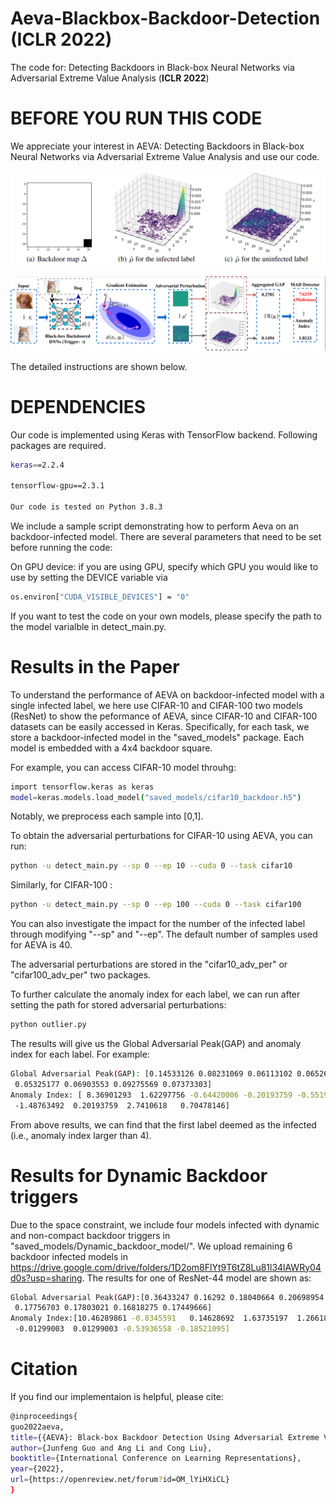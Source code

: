 # Aeva-Blackbox-Backdoor-Detection (**ICLR 2022**) 
The code for: Detecting Backdoors in Black-box Neural Networks via Adversarial Extreme Value Analysis (**ICLR 2022**)


# BEFORE YOU RUN THIS CODE

We appreciate your interest in AEVA: Detecting Backdoors in Black-box Neural Networks via Adversarial Extreme Value Analysis and use our code. 

![Adversarial Value Analysis](a.png)

![AEVA Framework](framework.png)


The detailed instructions are shown below.

# DEPENDENCIES 

Our code is implemented using Keras with TensorFlow backend. Following packages are required.

```bash
keras==2.2.4

tensorflow-gpu==2.3.1

Our code is tested on Python 3.8.3
```
We include a sample script demonstrating how to perform Aeva on an backdoor-infected model. There are several parameters that need to be set before running the code:

On GPU device: 
if you are using GPU, specify which GPU you would like to use by setting the DEVICE variable via
```bash
os.environ["CUDA_VISIBLE_DEVICES"] = "0"
```

If you want to test the code on your own models, please specify the path to the model varialble in detect_main.py.

# Results in the Paper 

To understand the performance of AEVA on backdoor-infected model with a single infected label, we here use CIFAR-10 and CIFAR-100 two models (ResNet) to show the peformance of AEVA, since CIFAR-10 and CIFAR-100 datasets can be easily accessed in Keras. Specifically, for each task, we store a backdoor-infected model in the "saved_models" package. Each model is embedded with a 4x4 backdoor square. 

For example, you can access CIFAR-10 model throuhg:
```bash 
import tensorflow.keras as keras
model=keras.models.load_model("saved_models/cifar10_backdoor.h5")
```
Notably, we preprocess each sample into [0,1].

To obtain the adversarial perturbations for CIFAR-10 using AEVA, you can run:


```bash
python -u detect_main.py --sp 0 --ep 10 --cuda 0 --task cifar10

```

Similarly, for CIFAR-100 :

```bash
python -u detect_main.py --sp 0 --ep 100 --cuda 0 --task cifar100

```

You can also investigate the impact for the number of the infected label through modifying "--sp" and "--ep". The default number of samples used for AEVA is 40.


The adversarial perturbations are stored in the "cifar10_adv_per" or "cifar100_adv_per" two packages. 

To further calculate the anomaly index for each label, we can run after setting the path for stored adversarial perturbations:


```bash
python outlier.py 
```


The results will give us the Global Adversarial Peak(GAP) and anomaly index for each label. 
For example:

```bash
Global Adversarial Peak(GAP): [0.14533126 0.08231069 0.06113102 0.06526258 0.06199296 0.06474132
 0.05325177 0.06903553 0.09275569 0.07373303]
Anomaly Index: [ 8.36901293  1.62297756 -0.64420006 -0.20193759 -0.55193415 -0.25773579
 -1.48763492  0.20193759  2.7410618   0.70478146]
```

From above results, we can find that the first label deemed as the infected (i.e., anomaly index larger than 4).

# Results for Dynamic Backdoor triggers
Due to the space constraint, we include four models infected with dynamic and non-compact backdoor triggers in "saved_models/Dynamic_backdoor_model/". We upload remaining 6 backdoor infected models in https://drive.google.com/drive/folders/1D2om8FlYt9T6tZ8Lu81l34lAWRy04d0s?usp=sharing. The results for one of ResNet-44 model are shown as:   

```bash
Global Adversarial Peak(GAP):[0.36433247 0.16292 0.18040664 0.20698954 0.20037229 0.16336469
 0.17756703 0.17803021 0.16818275 0.17449666]
Anomaly Index:[10.46289861 -0.8345591   0.14628692  1.63735197  1.26618296 -0.80961594
 -0.01299003  0.01299003 -0.53936558 -0.18521095]
```
# Citation
If you find our implementaion is helpful, please cite:
```bash
@inproceedings{
guo2022aeva,
title={{AEVA}: Black-box Backdoor Detection Using Adversarial Extreme Value Analysis},
author={Junfeng Guo and Ang Li and Cong Liu},
booktitle={International Conference on Learning Representations},
year={2022},
url={https://openreview.net/forum?id=OM_lYiHXiCL}
}
```

